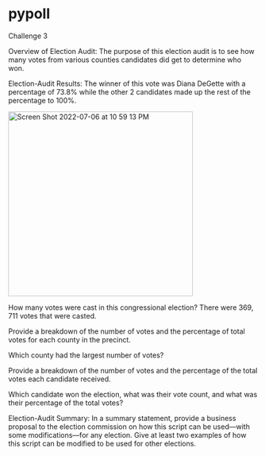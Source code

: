# pypoll
Challenge 3

Overview of Election Audit: The purpose of this election audit is to see how many votes from various counties candidates did get to determine who won.

Election-Audit Results:
The winner of this vote was Diana DeGette with a percentage of 73.8% while the other 2 candidates made up the rest of the percentage to 100%.

<img width="372" alt="Screen Shot 2022-07-06 at 10 59 13 PM" src="https://user-images.githubusercontent.com/107590706/177682231-8937650e-a7d4-4769-8f87-a6794a19de5f.png">

How many votes were cast in this congressional election?
There were 369, 711 votes that were casted.

Provide a breakdown of the number of votes and the percentage of total votes for each county in the precinct.

Which county had the largest number of votes?

Provide a breakdown of the number of votes and the percentage of the total votes each candidate received.

Which candidate won the election, what was their vote count, and what was their percentage of the total votes?

Election-Audit Summary: In a summary statement, provide a business proposal to the election commission on how this script can be used—with some modifications—for any election. Give at least two examples of how this script can be modified to be used for other elections.

